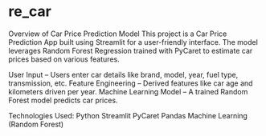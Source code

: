 # re_car
Overview of Car Price Prediction Model
This project is a Car Price Prediction App built using Streamlit for a user-friendly interface. The model leverages Random Forest Regression trained with PyCaret to estimate car prices based on various features.

User Input – Users enter car details like brand, model, year, fuel type, transmission, etc.
Feature Engineering – Derived features like car age and kilometers driven per year.
Machine Learning Model – A trained Random Forest model predicts car prices.

Technologies Used:
Python
Streamlit
PyCaret
Pandas
Machine Learning (Random Forest)
